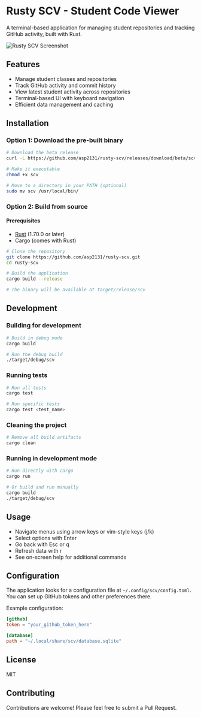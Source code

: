 # Rusty SCV - Student Code Viewer

A terminal-based application for managing student repositories and tracking GitHub activity, built with Rust.

![Rusty SCV Screenshot](docs/images/screenshot.png)

## Features

- Manage student classes and repositories
- Track GitHub activity and commit history
- View latest student activity across repositories
- Terminal-based UI with keyboard navigation
- Efficient data management and caching

## Installation

### Option 1: Download the pre-built binary

```bash
# Download the beta release
curl -L https://github.com/asp2131/rusty-scv/releases/download/beta/scv -o scv

# Make it executable
chmod +x scv

# Move to a directory in your PATH (optional)
sudo mv scv /usr/local/bin/
```

### Option 2: Build from source

#### Prerequisites

- [Rust](https://www.rust-lang.org/tools/install) (1.70.0 or later)
- Cargo (comes with Rust)

```bash
# Clone the repository
git clone https://github.com/asp2131/rusty-scv.git
cd rusty-scv

# Build the application
cargo build --release

# The binary will be available at target/release/scv
```

## Development

### Building for development

```bash
# Build in debug mode
cargo build

# Run the debug build
./target/debug/scv
```

### Running tests

```bash
# Run all tests
cargo test

# Run specific tests
cargo test <test_name>
```

### Cleaning the project

```bash
# Remove all build artifacts
cargo clean
```

### Running in development mode

```bash
# Run directly with cargo
cargo run

# Or build and run manually
cargo build
./target/debug/scv
```

## Usage

- Navigate menus using arrow keys or vim-style keys (j/k)
- Select options with Enter
- Go back with Esc or q
- Refresh data with r
- See on-screen help for additional commands

## Configuration

The application looks for a configuration file at `~/.config/scv/config.toml`. You can set up GitHub tokens and other preferences there.

Example configuration:
```toml
[github]
token = "your_github_token_here"

[database]
path = "~/.local/share/scv/database.sqlite"
```

## License

MIT

## Contributing

Contributions are welcome! Please feel free to submit a Pull Request.

